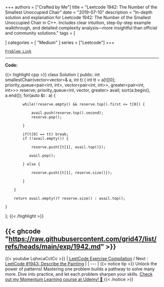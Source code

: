 
+++
authors = ["Crafted by Me"]
title = "Leetcode 1942: The Number of the Smallest Unoccupied Chair"
date = "2019-07-10"
description = "In-depth solution and explanation for Leetcode 1942: The Number of the Smallest Unoccupied Chair in C++. Includes clear intuition, step-by-step example walkthrough, and detailed complexity analysis—more insightful than official and community solutions."
tags = [
    
]
categories = [
    "Medium"
]
series = ["Leetcode"]
+++



[`Problem Link`](https://leetcode.com/problems/the-number-of-the-smallest-unoccupied-chair/description/)

---

**Code:**

{{< highlight cpp >}}
class Solution {
public:
    int smallestChair(vector<vector<int>>& a, int t) {
        int tt = a[t][0];
        priority_queue<pair<int, int>, vector<pair<int, int>>, greater<pair<int, int>>> reserve;
        priority_queue<int, vector<int>, greater<int>> avail;
        sort(a.begin(), a.end());
        for(auto &t : a) {
            
            while(!reserve.empty() && reserve.top().first <= t[0]) {
                
                avail.push(reserve.top().second);
                reserve.pop();
                
            }
            
            if(t[0] == tt) break;
            if (!avail.empty()) {
                
                reserve.push({t[1], avail.top()});
                             
               avail.pop();
                
            } else {
                
                reserve.push({t[1], reserve.size()});
                
            }
            
        }
        
        return avail.empty()? reserve.size() : avail.top();
        
    }
};
{{< /highlight >}}

{{< ghcode "https://raw.githubusercontent.com/grid47/list/refs/heads/main/exp/1942.md" >}}
---
{{< youtube LqhxcaCctCc >}}
| [LeetCode Exercise Compilation](https://grid47.xyz/leetcode/) / Next : [LeetCode #1943: Describe the Painting](https://grid47.xyz/posts/leetcode_1943) |
| --- |
{{< notice tip >}}
Unlock the power of patterns! Mastering one problem builds a pathway to solve many more. Dive into practice, and let each problem sharpen your skills. [Check out my Momentum Learning course at Udemy! 🚀 ](https://www.udemy.com/course/algorithms-and-data-structures-in-cpp/)
{{< /notice >}}

